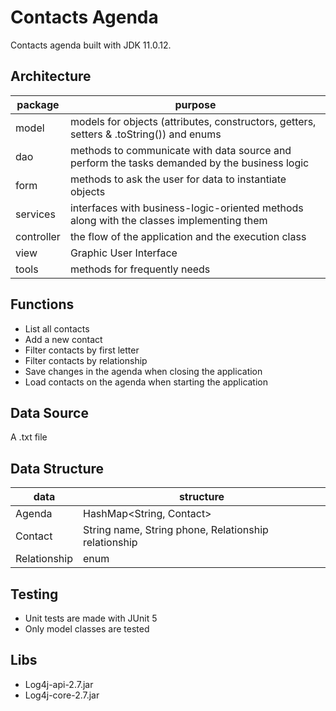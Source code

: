 # Contacts Agenda
Contacts agenda built with JDK 11.0.12.

## Architecture
|package|purpose|
|----------------|-------------------------------|
|model|models for objects (attributes, constructors, getters, setters & .toString()) and enums|
|dao|methods to communicate with data source and perform the tasks demanded by the business logic|
|form|methods to ask the user for data to instantiate objects|
|services|interfaces with business-logic-oriented methods along with the classes implementing them|
|controller|the flow of the application and the execution class|
|view|Graphic User Interface|
|tools|methods for frequently needs|

## Functions
 - List all contacts
 - Add a new contact
 - Filter contacts by first letter
 - Filter contacts by relationship
 - Save changes in the agenda when closing the application
 - Load contacts on the agenda when starting the application

## Data Source
A .txt file

## Data Structure
|data|structure|
|----------------|-------------------------------|
|Agenda|HashMap<String, Contact>|
|Contact|String name, String phone, Relationship relationship|
|Relationship|enum|

## Testing
- Unit tests are made with JUnit 5
- Only model classes are tested

## Libs
 - Log4j-api-2.7.jar
 - Log4j-core-2.7.jar
